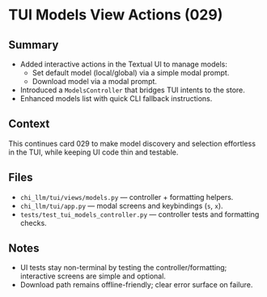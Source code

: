 # TUI Models View Actions (029)

## Summary
- Added interactive actions in the Textual UI to manage models:
  - Set default model (local/global) via a simple modal prompt.
  - Download model via a modal prompt.
- Introduced a `ModelsController` that bridges TUI intents to the store.
- Enhanced models list with quick CLI fallback instructions.

## Context
This continues card 029 to make model discovery and selection effortless in the TUI, while keeping UI code thin and testable.

## Files
- `chi_llm/tui/views/models.py` — controller + formatting helpers.
- `chi_llm/tui/app.py` — modal screens and keybindings (`s`, `x`).
- `tests/test_tui_models_controller.py` — controller tests and formatting checks.

## Notes
- UI tests stay non-terminal by testing the controller/formatting; interactive screens are simple and optional.
- Download path remains offline-friendly; clear error surface on failure.

